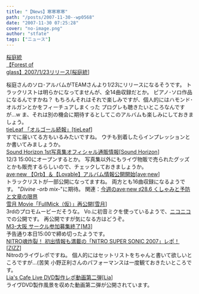 ```yaml
---
title: "【News】寒寒寒寒"
path: "/posts/2007-11-30--wp0568"
date: "2007-11-30 07:25:28"
cover: "no-image.png"
author: "stfate"
tags: ["ニュース"]
---
```


<style type="text/css">
<!--
p {white-space: pre-wrap};
-->
</style>

<a class="topics" href="http://www.team-e.co.jp/products_new/kdsd-00180/index.html" target="_blank">桜庭統 【Forest of glass】2007/1/23リリース</a><span class="junre">[<a href="http://www.team-e.co.jp/sakuraba/" target="_blank">桜庭統</a>]</span>
<div class="news">桜庭さんのソロ･アルバムがTEAMさんより<em>1/23</em>にリリースになるそうです。
トラックリストは明らかになってませんが、全14曲収録だとか。
ピアノ･ソロ作品になるんですかね？
もちろんそれはそれで楽しみですが、個人的にはハモンド･オルガンとかをフィーチュアしまくった
プログレも聴きたいところなんですが…w
ま、それは別の機会に期待するとしてこのアルバムも楽しみにしておきましょう。</div>
<a class="topics" href="http://tieleaf.net/diary/" target="_blank">tieLeaf 「オルゴール続報」</a><span class="junre">[<a href="http://tieleaf.net/" target="_blank">tieLeaf</a>]</span>
<div class="news">すでに届いてる方もいるみたいですね。
ウチも到着したらインプレッションとか書いてみましょうか。</div>
<a class="topics" href="http://www.soundhorizon.com/information/index.html" target="_blank">Sound Horizon 1st写真集オフィシャル通販情報</a><span class="junre">[<a href="http://sound-horizon.net/" target="_blank">Sound Horizon</a>]</span>
<div class="news">12/3 15:00にオープンするとか。
写真集以外にもライヴ物販で売られたグッズとかも販売するらしいので、チェックしておきましょうか。</div>
<a class="topics" href="http://www.avenew.jp/" target="_blank">ave;new 【Orb】＆【Lovable】アルバム情報公開開始</a><span class="junre">[<a href="http://www.avenew.jp/" target="_blank">ave;new</a>]</span>
<div class="news">トラックリストが一部公開になってますね。
両方とも16曲収録になるようです。
"<em>Divine -orb mix-</em>"に期待。
関連：<a href="http://blog.avenew.jp/archives/105" target="_blank">今週のave;new ♯28.6 くしゃみと予防と文章の限界</a></div>
<a class="topics" href="http://aonokioku.sakura.ne.jp/setsugetsu/" target="_blank">雪月 Movie「FullMick（仮）」再公開</a><span class="junre">[<a href="http://aonokioku.sakura.ne.jp/setsugetsu/" target="_blank">雪月</a>]</span>
<div class="news">3rdのプロモムービーだそうな。
Vo.に初音ミクを使っているようで、<a href="http://www.nicovideo.jp/watch/sm1659397" target="_blank">ニコニコ</a>での公開です。
再公開ですが気になる方はどうぞ。</div>
<a class="topics" href="http://www.m3net.jp/" target="_blank">M3-大阪 サークル参加募集終了</a><span class="junre">[<a href="http://www.m3net.jp/" target="_blank">M3</a>]</span>
<div class="news">予告通り本日15:00で締め切ったようです。</div>
<a class="topics" href="http://www.galge.com/galge/nomember/sbp/topics/07/11/30b/index.html" target="_blank">NITRO魂炸裂！ 初出情報も満載の「NITRO SUPER SONIC 2007」レポ！</a><span class="junre">[<a href="http://www.zizz-studio.com/" target="_blank">ZIZZ</a>]</span>
<div class="news">Nitroのライヴレポですね。
個人的にはセットリストをちゃんと書いて欲しいところですが…(苦笑
小野正利さんのパフォーマンスは一度観ておきたいところです。</div>
<a class="topics" href="http://lias-cafe.com/special/" target="_blank">Lia's Cafe Live DVD製作レポ動画第二弾</a><span class="junre">[<a href="http://www.lias-cafe.com/" target="_blank">Lia</a>]</span>
<div class="news">ライヴDVD製作風景を収めた動画第二弾が公開されています。</div>
